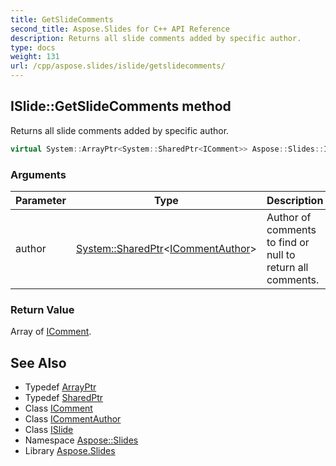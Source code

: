 ```yaml
---
title: GetSlideComments
second_title: Aspose.Slides for C++ API Reference
description: Returns all slide comments added by specific author.
type: docs
weight: 131
url: /cpp/aspose.slides/islide/getslidecomments/
---
```

## ISlide::GetSlideComments method


Returns all slide comments added by specific author.

```cpp
virtual System::ArrayPtr<System::SharedPtr<IComment>> Aspose::Slides::ISlide::GetSlideComments(System::SharedPtr<ICommentAuthor> author)=0
```


### Arguments

| Parameter | Type | Description |
| --- | --- | --- |
| author | [System::SharedPtr](../../../system/sharedptr/)\<[ICommentAuthor](../../icommentauthor/)\> | Author of comments to find or null to return all comments. |

### Return Value

Array of [IComment](../../icomment/).

## See Also

* Typedef [ArrayPtr](../../../system/arrayptr/)
* Typedef [SharedPtr](../../../system/sharedptr/)
* Class [IComment](../../icomment/)
* Class [ICommentAuthor](../../icommentauthor/)
* Class [ISlide](../)
* Namespace [Aspose::Slides](../../)
* Library [Aspose.Slides](../../../)
